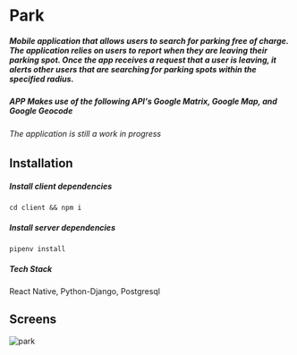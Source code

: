 # Park

##### Mobile application that allows users to search for parking free of charge. The application relies on users to report when they are leaving their parking spot. Once the app receives a request that a user is leaving, it alerts other users that are searching for parking spots within the specified radius.

##### APP Makes use of the following API's Google Matrix, Google Map, and Google Geocode

###### The application is still a work in progress

## Installation
##### Install client dependencies 
``` cd client && npm i ```

##### Install server dependencies 
``` pipenv install ```
##### Tech Stack
React Native, Python-Django, Postgresql

## Screens

![park](https://user-images.githubusercontent.com/30808913/47610778-97cc5600-da2b-11e8-8729-d7a55353f3e5.jpg)



